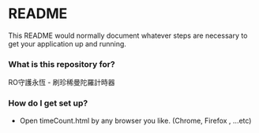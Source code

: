 # README #

This README would normally document whatever steps are necessary to get your application up and running.

### What is this repository for? ###

RO守護永恆 - 刷珍稀曼陀羅計時器

### How do I get set up? ###
- Open timeCount.html by any browser you like. (Chrome, Firefox , ...etc)

